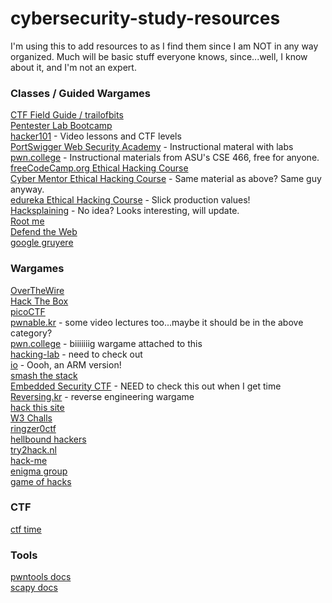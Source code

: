 # cybersecurity-study-resources
I'm using this to add resources to as I find them since I am NOT in any way organized.
Much will be basic stuff everyone knows, since...well, I know about it, and I'm
not an expert.

### Classes / Guided Wargames  
  [CTF Field Guide / trailofbits](https://trailofbits.github.io/ctf/)  
  [Pentester Lab Bootcamp](https://www.pentesterlab.com/bootcamp)  
  [hacker101](https://www.hacker101.com/) - Video lessons and CTF levels  
  [PortSwigger Web Security Academy](https://portswigger.net/web-security) - Instructional materal with labs  
  [pwn.college](https://pwn.college/) - Instructional materials from ASU's CSE 466, free for anyone.  
  [freeCodeCamp.org Ethical Hacking Course](https://www.youtube.com/watch?v=3Kq1MIfTWCE)  
  [Cyber Mentor Ethical Hacking Course](https://www.youtube.com/watch?v=WnN6dbos5u8) - Same material as above?  Same guy anyway.  
  [edureka Ethical Hacking Course](https://www.youtube.com/watch?v=dz7Ntp7KQGA) - Slick production values!  
  [Hacksplaining](https://www.hacksplaining.com/lessons) - No idea?  Looks interesting, will update.  
  [Root me](https://www.root-me.org/?lang=en)  
  [Defend the Web](https://defendtheweb.net/)  
  [google gruyere](http://google-gruyere.appspot.com/part1)  
    
### Wargames  
  [OverTheWire](https://overthewire.org/wargames/)  
  [Hack The Box](https://www.hackthebox.eu/)  
  [picoCTF](https://picoctf.org/)  
  [pwnable.kr](http://pwnable.kr/) - some video lectures too...maybe it should be in the above category?  
  [pwn.college](https://pwn.college/) - biiiiiiig wargame attached to this  
  [hacking-lab](https://hacking-lab.com/index.html) - need to check out  
  [io](http://io.netgarage.org/) - Oooh, an ARM version!  
  [smash the stack](http://smashthestack.org/wargames.html)  
  [Embedded Security CTF](https://microcorruption.com/login) - NEED to check this out when I get time  
  [Reversing.kr](http://reversing.kr/index.php) - reverse engineering wargame  
  [hack this site](https://www.hackthissite.org/)  
  [W3 Challs](https://w3challs.com/)  
  [ringzer0ctf](https://ringzer0ctf.com/)  
  [hellbound hackers](https://www.hellboundhackers.org/)  
  [try2hack.nl](http://www.try2hack.nl/levels/)  
  [hack-me](https://hack.me/explore/)  
  [enigma group](https://www.enigmagroup.org/)  
  [game of hacks](https://www.gameofhacks.com/)  
    
### CTF  
  [ctf time](https://ctftime.org/)  
    
### Tools  
  [pwntools docs](https://docs.pwntools.com/en/stable/#)  
  [scapy docs](https://scapy.readthedocs.io/en/latest/)  
  
